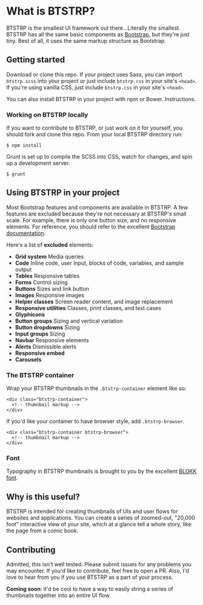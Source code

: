 # What is BTSTRP?

BTSTRP is the smallest UI framework out there...Literally the smallest. BTSTRP has all the same basic components as [Bootstrap](http://getbootstrap.com/), but they're just tiny. Best of all, it uses the same markup structure as Bootstrap.

## Getting started

Download or clone this repo. If your project uses Sass, you can import `btstrp.scss` into your project or just include `btstrp.css` in your site's `<head>`. If you're using vanilla CSS, just include `btstrp.css` in your site's `<head>`.

You can also install BTSTRP in your project with npm or Bower. Instructions.

### Working on BTSTRP locally

If you want to contribute to BTSTRP, or just work on it for yourself, you should fork and clone this repo. From your local BTSTRP directory run:

```
$ npm install
```

Grunt is set up to compile the SCSS into CSS, watch for changes, and spin up a development server.

```
$ grunt
```

## Using BTSTRP in your project

Most Bootstrap features and components are available in BTSTRP. A few features are excluded because they're not necessary at BTSTRP's small scale. For example, there is only one button size, and no responsive elements. For reference, you should refer to the excellent [Bootstrap documentation](http://getbootstrap.com/css/).

Here's a list of **excluded** elements:
* **Grid system** Media queries
* **Code** Inline code, user input, blocks of code, variables, and sample output
* **Tables** Responsive tables
* **Forms** Control sizing
* **Buttons** Sizes and link button
* **Images** Responsive images
* **Helper classes** Screen reader content, and image replacement
* **Responsive utilities** Classes, print classes, and test cases
* **Glyphicons**
* **Button groups** Sizing and vertical variation
* **Button dropdowns** Sizing
* **Input groups** Sizing
* **Navbar** Responsive elements
* **Alerts** Dismissible alerts
* **Responsive embed**
* **Carousels**

### The BTSTRP container

Wrap your BTSTRP thumbnails in the `.btstrp-container` element like so:

```
<div class="btstrp-container">
  <!-- thumnbail markup -->
</div>
```

If you'd like your container to have browser style, add `.btstrp-browser`.

```
<div class="btstrp-container btstrp-browser">
  <!-- thumbnail markup -->
</div>
```

### Font

Typography in BTSTRP thumbnails is brought to you by the excellent [BLOKK font](http://blokkfont.com/).

## Why is this useful?

BTSTRP is intended for creating thumbnails of UIs and user flows for websites and applications. You can create a series of zoomed-out, "20,000 foot" interactive view of your site, which at a glance tell a whole story, like the page from a comic book.

## Contributing

Admitted, this isn't well tested. Please submit issues for any problems you may encounter. If you'd like to contribute, feel free to open a PR. Also, I'd love to hear from you if you use BTSTRP as a part of your process.

**Coming soon**: it'd be cool to have a way to easily string a series of thumbnails together into an entire UI flow.


